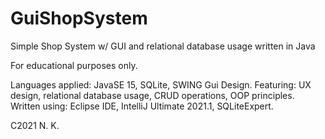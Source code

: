 # GuiShopSystem
Simple Shop System w/ GUI and relational database usage written in Java

For educational purposes only.

Languages applied: JavaSE 15, SQLite, SWING Gui Design.
Featuring: UX design, relational database usage, CRUD operations, OOP principles.
Written using: Eclipse IDE, IntelliJ Ultimate 2021.1, SQLiteExpert.

C2021 N. K.
